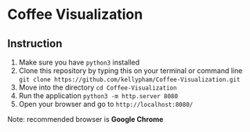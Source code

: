 # Coffee Visualization

## Instruction

1. Make sure you have `python3` installed
2. Clone this repository by typing this on your terminal or command line `git clone https://github.com/kellypham/Coffee-Visualization.git`
3. Move into the directory `cd Coffee-Visualization`
4. Run the application `python3 -m http.server 8080`
5. Open your browser and go to `http://localhost:8080/`

Note: recommended browser is **Google Chrome**
